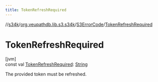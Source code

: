 ```yaml
---
title: TokenRefreshRequired
---
```

//[s34k](../../../index.html)/[org.veupathdb.lib.s3.s34k](../index.html)/[S3ErrorCode](index.html)/[TokenRefreshRequired](-token-refresh-required.html)



# TokenRefreshRequired



[jvm]\
const val [TokenRefreshRequired](-token-refresh-required.html): [String](https://kotlinlang.org/api/latest/jvm/stdlib/kotlin/-string/index.html)



The provided token must be refreshed.




